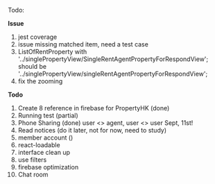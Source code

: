 Todo: 

**Issue**
1. jest coverage
2. issue missing matched item, need a test case
3. ListOfRentProperty with '../singlePropertyView/SingleRentAgentPropertyForRespondView';
    should be '../singlePropertyView/singleRentAgentPropertyForRespondView';
4. <meta name="viewport" content="width=640px, initial-scale=.5, maximum-scale=.5" /> fix the zooming 

**Todo**
1. Create 8 reference in firebase for PropertyHK (done)
2. Running test (partial)
3. Phone Sharing (done) user <> agent, user <> user Sept, 11st! 
4. Read notices (do it later, not for now, need to study)
5. member account ()
6. react-loadable 
7. interface clean up
8. use filters
9. firebase optimization
10. Chat room
